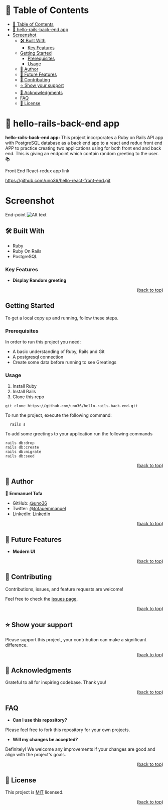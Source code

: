 <!-- TABLE OF CONTENTS -->

# 📗 Table of Contents

- [📗 Table of Contents](#-table-of-contents)
- [📖 hello-rails-back-end app ](#-hello-rails-back-end-app-)
- [Screenshot](#screenshot)
  - [🛠 Built With ](#-built-with-)
    - [Key Features ](#key-features-)
  - [Getting Started](#getting-started)
    - [Prerequisites](#prerequisites)
    - [Usage](#usage)
  - [👥 Author ](#-author-)
  - [🔭 Future Features ](#-future-features-)
  - [🤝 Contributing ](#-contributing-)
  - [⭐️ Show your support ](#️-show-your-support-)
  - [🙏 Acknowledgments ](#-acknowledgments-)
  - [FAQ ](#faq-)
  - [📝 License ](#-license-)

<!-- PROJECT DESCRIPTION -->

# 📖 hello-rails-back-end app <a name="about-project"></a>

**hello-rails-back-end app:** This project incorporates a Ruby on Rails API app with PostgreSQL database as a back end app to a  react and redux  front end APP to practice creating two applications using for both front end and back end. This is giving an endpoint which contain random greeting to the user. 📚

Front End React-redux app link 

https://github.com/uno36/hello-react-front-end.git

# Screenshot
End-point
![Alt text](SS_1.png)
## 🛠 Built With <a name="built-with"></a>

  <ul>
    <li>Ruby</li>
    <li>Ruby On Rails</li>
    <li>PostgreSQL</li>
  </ul>

<!-- Features -->

### Key Features <a name="key-features"></a>

- **Display Random greeting**


<p align="right">(<a href="#readme-top">back to top</a>)</p>

## Getting Started

To get a local copy up and running, follow these steps.

### Prerequisites
In order to run this project you need:
  * A basic understanding of Ruby, Rails and Git
  * A postgresql connection
  * Create some data before running to see Greatings
### Usage
1. Install Ruby
1. Install Rails
2. Clone this repo 
```
git clone https://github.com/uno36/hello-rails-back-end.git
```

To run the project, execute the following command:

```
  rails s
```

To add some greetings to your application run the following commands

```
rails db:drop
rails db:create
rails db:migrate
rails db:seed
```

<p align="right">(<a href="#readme-top">back to top</a>)</p>

<!-- AUTHORS -->

## 👥 Author <a name="authors"></a>

👤  **Emmanuel Tofa**

- GitHub: [@uno36](https://github.com/uno36)
- Twitter: [@tofauemmanuel](https://twitter.com/tofauemmanuel)
- LinkedIn: [LinkedIn](https://www.linkedin.com/in/emmanuel-tofa-673b2516a/)




<p align="right">(<a href="#readme-top">back to top</a>)</p>


<!-- FUTURE FEATURES -->

## 🔭 Future Features <a name="future-features"></a>

- **Modern UI**

<p align="right">(<a href="#readme-top">back to top</a>)</p>

<!-- CONTRIBUTING -->

## 🤝 Contributing <a name="contributing"></a>

Contributions, issues, and feature requests are welcome!

Feel free to check the [issues page](../../issues/).

<p align="right">(<a href="#readme-top">back to top</a>)</p>

<!-- SUPPORT -->

## ⭐️ Show your support <a name="support"></a>

Please support this project, your contribution can make a significant difference.

<p align="right">(<a href="#readme-top">back to top</a>)</p>

<!-- ACKNOWLEDGEMENTS -->

## 🙏 Acknowledgments <a name="acknowledgements"></a>

Grateful to all for inspiring codebase. Thank you!

<p align="right">(<a href="#readme-top">back to top</a>)</p>

## FAQ <a name="faq"></a>

- **Can I use this repository?**

Please feel free to fork this repository for your own projects.

- **Will my changes be accepted?**

Definitely! We welcome any improvements if your changes are good and align with the project's goals.


<p align="right">(<a href="#readme-top">back to top</a>)</p>

<!-- LICENSE -->

## 📝 License <a name="license"></a>

This project is [MIT](LICENSE) licensed.

<p align="right">(<a href="#readme-top">back to top</a>)</p>
